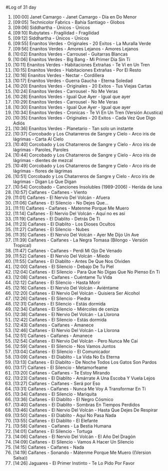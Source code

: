 #Log of 31 day

1. [00:00] Janet Camargo - Janet Camargo - Día en Do Menor
1. [09:05] Technicolor Fabrics - Bahía Santiago - Globos
1. [09:06] Siddhartha - Únicos - Únicos
1. [09:10] Rubytates - Fragilidad - Fragilidad
1. [09:12] Siddhartha - Únicos - Únicos
1. [09:55] Enanitos Verdes - Originales - 20 Exitos - La Muralla Verde
1. [09:56] Enanitos Verdes - Amores Lejanos - Amores Lejanos
1. [10:02] Enanitos Verdes - Carrousel - Guitarras Blancas
1. [10:06] Enanitos Verdes - Big Bang - Mi Primer Dia Sin Ti
1. [10:11] Enanitos Verdes - Habitaciones Extrañas - Te Ví en Un Tren
1. [10:15] Enanitos Verdes - Habitaciones Extrañas - Por El Resto
1. [10:16] Enanitos Verdes - Nectar - Cordillera
1. [10:17] Enanitos Verdes - Guerra Gaucha - Eterna Soledad
1. [10:20] Enanitos Verdes - Originales - 20 Exitos - Tus Viejas Cartas
1. [10:24] Enanitos Verdes - Carrousel - No Me Veras
1. [10:28] Enanitos Verdes - Igual Que Ayer - Igual que ayer
1. [10:29] Enanitos Verdes - Carrousel - No Me Veras
1. [10:30] Enanitos Verdes - Igual Que Ayer - Igual que ayer
1. [10:34] Enanitos Verdes - Cronicas - Te Vi En Un Tren (Versión Acustica)
1. [10:35] Enanitos Verdes - Originales - 20 Exitos - Cada Vez Que Digo Adiós
1. [10:36] Enanitos Verdes - Planetario - Tan solo un instante
1. [10:37] Corcobado y Los Chatarreros de Sangre y Cielo - Arco iris de lágrimas - Carta Al Cielo
1. [10:40] Corcobado y Los Chatarreros de Sangre y Cielo - Arco iris de lágrimas - Paroles, Paroles
1. [10:44] Corcobado y Los Chatarreros de Sangre y Cielo - Arco iris de lágrimas - dientes de mezcal
1. [10:49] Corcobado y Los Chatarreros de Sangre y Cielo - Arco iris de lágrimas - flores de lágrimas
1. [10:51] Corcobado y Los Chatarreros de Sangre y Cielo - Arco iris de lágrimas - Digan Lo Que Digan
1. [10:54] Corcobado - Canciones Insolubles (1989-2006) - Herida de luna
1. [10:57] Caifanes - Caifanes - Viento
1. [11:01] Caifanes - El Nervio Del Volcán - Afuera
1. [11:06] Caifanes - El Silencio - No Dejes Que...
1. [11:11] Caifanes - Caifanes - Matenme Porque Me Muero
1. [11:14] Caifanes - El Nervio Del Volcán - Aquí no es así
1. [11:19] Caifanes - El Diablito - Detrás De Ti
1. [11:23] Caifanes - El Diablito - Los Dioses Ocultos
1. [11:27] Caifanes - El Silencio - Nubes
1. [11:35] Caifanes - El Nervio Del Volcán - Ayer Me Dijo Un Ave
1. [11:39] Caifanes - Caifanes - La Negra Tomasa (Bilongo - Versión Tropical)
1. [11:47] Caifanes - Caifanes - Perdi Mi Ojo De Venado
1. [11:52] Caifanes - El Nervio Del Volcán - Miedo
1. [11:55] Caifanes - El Diablito - Antes De Que Nos Olviden
1. [12:00] Caifanes - El Silencio - Debajo De Tu Piel
1. [12:04] Caifanes - El Silencio - Para Que No Digas Que No Pienso En Ti
1. [12:08] Caifanes - Caifanes - Cuéntame Tu Vida
1. [12:12] Caifanes - El Silencio - Hasta Morir
1. [12:16] Caifanes - El Nervio Del Volcán - Aviéntame
1. [12:20] Caifanes - El Nervio Del Volcán - Quisiera Ser Alcohol
1. [12:26] Caifanes - El Silencio - Piedra
1. [12:31] Caifanes - El Silencio - Estás dormida
1. [12:34] Caifanes - El Silencio - Miércoles de ceniza
1. [12:38] Caifanes - El Nervio Del Volcán - La Llorona
1. [12:42] Caifanes - El Silencio - Estás dormida
1. [12:43] Caifanes - Caifanes - Amanece
1. [12:46] Caifanes - El Nervio Del Volcán - La Llorona
1. [12:51] Caifanes - Caifanes - Amanece
1. [12:54] Caifanes - El Nervio Del Volcán - Pero Nunca Me Caí
1. [12:59] Caifanes - El Silencio - Nos Vamos Juntos
1. [13:04] Caifanes - El Silencio - El Comunicador
1. [13:09] Caifanes - El Diablito - La Vida No Es Eterna
1. [13:13] Caifanes - El Diablito - De Noche Todos Los Gatos Son Pardos
1. [13:17] Caifanes - El Silencio - Metamorfeame
1. [13:20] Caifanes - Caifanes - Te Estoy Mirando
1. [13:23] Caifanes - El Diablito - Amárrate A Una Escoba Y Vuela Lejos
1. [13:27] Caifanes - Caifanes - Será por Eso
1. [13:31] Caifanes - Caifanes - Nunca Me Voy A Transformar En Ti
1. [13:34] Caifanes - El Silencio - Mariquita
1. [13:36] Caifanes - El Diablito - El Negro Cósmico
1. [13:40] Caifanes - El Diablito - Sombras En Tiempos Perdidos
1. [13:46] Caifanes - El Nervio Del Volcán - Hasta Que Dejes De Respirar
1. [13:50] Caifanes - El Diablito - Aquí No Pasa Nada
1. [13:55] Caifanes - El Diablito - El Elefante
1. [13:58] Caifanes - Caifanes - La Bestia Humana
1. [14:01] Caifanes - El Silencio - Tortuga
1. [14:06] Caifanes - El Nervio Del Volcán - El Año Del Dragón
1. [14:09] Caifanes - El Silencio - Vamos A Hacer Un Silencio
1. [14:15] Caifanes - Caifanes - Nada
1. [14:19] Caifanes - Sonando - Mátenme Porque Me Muero ((Version Salsa))
1. [14:26] Jaguares - El Primer Instinto - Te Lo Pido Por Favor
